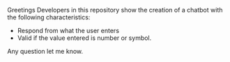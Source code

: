 Greetings Developers in this repository show the creation of a chatbot with the following characteristics:
* Respond from what the user enters
* Valid if the value entered is number or symbol.

Any question let me know.
